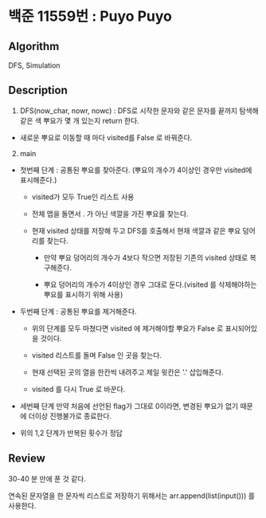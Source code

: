 # 백준 11559번 : Puyo Puyo

## Algorithm

DFS, Simulation

## Description

1. DFS(now_char, nowr, nowc) : DFS로 시작한 문자와 같은 문자를 끝까지 탐색해 같은 색 뿌요가 몇 개 있는지 return 한다.

+ 새로운 뿌요로 이동할 때 마다 visited를 False 로 바꿔준다.

2. main

  + 첫번째 단계 : 공통된 뿌요를 찾아준다. (뿌요의 개수가 4이상인 경우만 visited에 표시해준다.)
    + visited가 모두 True인 리스트 사용
    
    + 전체 맵을 돌면서 . 가 아닌 색깔을 가진 뿌요를 찾는다.
    
    + 현재 visited 상태를 저장해 두고 DFS를 호출해서 현재 색깔과 같은 뿌요 덩어리를 찾는다.
    
      + 만약 뿌요 덩어리의 개수가 4보다 작으면 저장된 기존의 visited 상태로 복구해준다.
      
      + 뿌요 덩어리의 개수가 4이상인 경우 그대로 둔다.(visited 를 삭제해야하는 뿌요를 표시하기 위해 사용)
  
  + 두번째 단계 : 공통된 뿌요를 제거해준다.
  
    + 위의 단계를 모두 마쳤다면 visited 에 제거해야할 뿌요가 False 로 표시되어있을 것이다.
    
    + visited 리스트를 돌며 False 인 곳을 찾는다.
    
    + 현재 선택된 곳의 열을 한칸씩 내려주고 제일 윗칸은 '.' 삽입해준다.
    
    + visited 를 다시 True 로 바꾼다.
  
  + 세번째 단계 만약 처음에 선언된 flag가 그대로 0이라면, 변경된 뿌요가 없기 때문에 더이상 진행불가로 종료한다.
  
  + 위의 1,2 단계가 반복된 횟수가 정답
  

## Review

30-40 분 만에 푼 것 같다.

연속된 문자열을 한 문자씩 리스트로 저장하기 위해서는 arr.append(list(input())) 를 사용한다.
